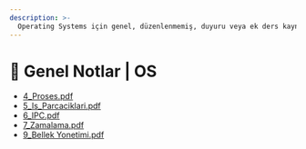 ```yaml
---
description: >-
  Operating Systems için genel, düzenlenmemiş, duyuru veya ek ders kaynağı notları
---
```


# 📖 Genel Notlar \| OS

<!--YPackage.YGitbookIntegration-tarafından-otomatik-oluşturulmuştur-->

- [4_Proses.pdf](4_Proses.pdf)
- [5_Is_Parcaciklari.pdf](5_Is_Parcaciklari.pdf)
- [6_IPC.pdf](6_IPC.pdf)
- [7_Zamalama.pdf](7_Zamalama.pdf)
- [9_Bellek Yonetimi.pdf](9_Bellek%20Yonetimi.pdf)

<!--YPackage.YGitbookIntegration-tarafından-otomatik-oluşturulmuştur-->
